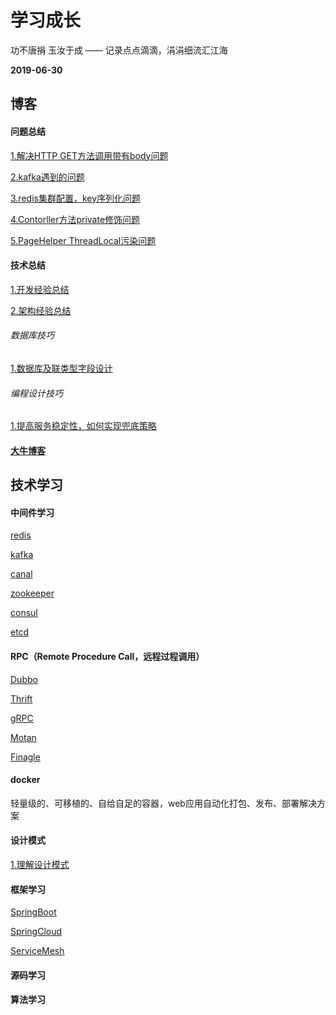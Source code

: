 # 学习成长
功不唐捐 玉汝于成 —— 记录点点滴滴，涓涓细流汇江海

**2019-06-30**

## 博客
#### 问题总结
[1.解决HTTP GET方法调用带有body问题](https://www.jianshu.com/p/220d2267cdc9)

[2.kafka遇到的问题](https://github.com/ywang2014/Blog/blob/master/blog/issue/Kafka.problem.md)

[3.redis集群配置，key序列化问题](https://github.com/ywang2014/Blog/blob/master/blog/issue/Redis.problem.md)

[4.Contorller方法private修饰问题](https://github.com/ywang2014/Blog/blob/master/blog/issue/controller_private.problem.md)

[5.PageHelper ThreadLocal污染问题](https://github.com/ywang2014/Blog/blob/master/blog/issue/PageHelper.problem.md)
#### 技术总结
[1.开发经验总结](https://github.com/ywang2014/Blog/blob/master/blog/summary/developSummary.md)

[2.架构经验总结](https://github.com/ywang2014/Blog/blob/master/blog/summary/designSummary.md)
###### 数据库技巧
[1.数据库及联类型字段设计]()
###### 编程设计技巧
[1.提高服务稳定性，如何实现兜底策略]()
#### [大牛博客](https://github.com/ywang2014/Blog/tree/master/blog/expert)
## 技术学习
#### 中间件学习
[redis]()

[kafka]()

[canal]()

[zookeeper]()

[consul]()

[etcd]()
#### RPC（Remote Procedure Call，远程过程调用）
[Dubbo]()

[Thrift]()

[gRPC]()

[Motan]()

[Finagle]()
#### docker
轻量级的、可移植的、自给自足的容器，web应用自动化打包、发布、部署解决方案
#### 设计模式
[1.理解设计模式](https://github.com/ywang2014/Blog/tree/master/tech/designPattern)
#### 框架学习
[SpringBoot](https://github.com/ywang2014/Blog/tree/master/tech/framework/springboot)

[SpringCloud](https://github.com/ywang2014/Blog/tree/master/tech/framework/springcloud)

[ServiceMesh](https://github.com/ywang2014/Blog/tree/master/tech/framework/servicemesh)
#### 源码学习
#### 算法学习

